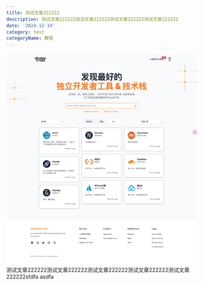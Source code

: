 ```yaml
---
title: 测试文章222222
description: 测试文章222222测试文章222222测试文章222222测试文章222222
date: '2024-12-19'
category: test
categoryName: 教程
---
```

![图片描述](https://raw.githubusercontent.com/DevDenny/ai-dev-navigater/main/uploads/images/1734573640654_mm41p3.png)测试文章222222测试文章222222测试文章222222测试文章222222测试文章222222sfdfa asdfa
